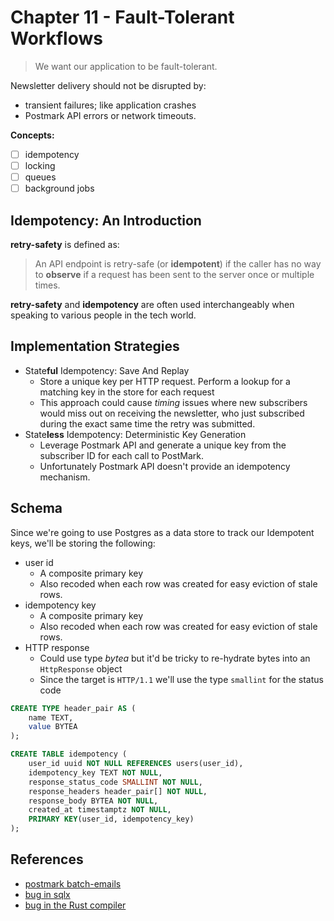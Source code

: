 # Chapter 11 - Fault-Tolerant Workflows

> We want our application to be fault-tolerant.

Newsletter delivery should not be disrupted by:

- transient failures; like application crashes
- Postmark API errors or network timeouts.

**Concepts:**

- [ ] idempotency
- [ ] locking
- [ ] queues
- [ ] background jobs

## Idempotency: An Introduction

**retry-safety** is defined as:

> An API endpoint is retry-safe (or **idempotent**) if the caller has no way to **observe**
> if a request has been sent to the server once or multiple times.

**retry-safety** and **idempotency** are often used interchangeably when speaking to various people in the tech world.

## Implementation Strategies

- State**ful** Idempotency: Save And Replay
  - Store a unique key per HTTP request. Perform a lookup for a matching key in the store for each request
  - This approach could cause _timing_ issues where new subscribers would miss out on receiving the newsletter, who just subscribed during the exact same time the retry was submitted.
- State**less** Idempotency: Deterministic Key Generation
  - Leverage Postmark API and generate a unique key from the subscriber ID for each call to PostMark.
  - Unfortunately Postmark API doesn't provide an idempotency mechanism.

## Schema

Since we're going to use Postgres as a data store to track our Idempotent keys, we'll be storing the following:

- user id
  - A composite primary key
  - Also recoded when each row was created for easy eviction of stale rows.
- idempotency key
  - A composite primary key
  - Also recoded when each row was created for easy eviction of stale rows.
- HTTP response
  - Could use type _bytea_ but it'd be tricky to re-hydrate bytes into an `HttpResponse` object
  - Since the target is `HTTP/1.1` we'll use the type `smallint` for the status code

```sql
CREATE TYPE header_pair AS (
    name TEXT,
    value BYTEA
);

CREATE TABLE idempotency (
    user_id uuid NOT NULL REFERENCES users(user_id),
    idempotency_key TEXT NOT NULL,
    response_status_code SMALLINT NOT NULL,
    response_headers header_pair[] NOT NULL,
    response_body BYTEA NOT NULL,
    created_at timestamptz NOT NULL,
    PRIMARY KEY(user_id, idempotency_key)
);
```

## References

- [postmark batch-emails](https://postmarkapp.com/developer/user-guide/send-email-with-api/batch-emails)
- [bug in sqlx](https://github.com/launchbadge/sqlx/issues/1031)
- [bug in the Rust compiler](https://github.com/rust-lang/rust/issues/82219)
